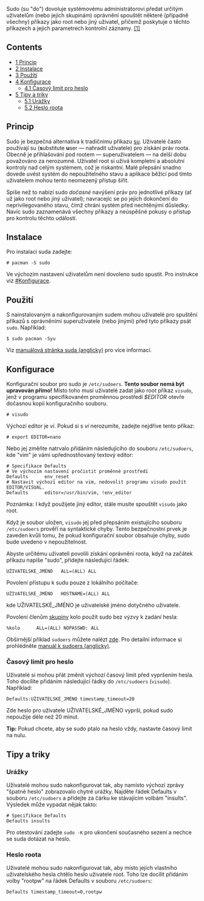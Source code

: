 Sudo (su "do") dovoluje systémovému administrátorovi předat určitým uživatelům (nebo jejich skupinám) oprávnění spouštět některé (případně všechny) příkazy jako root nebo jiný uživatel, přičemž poskytuje o těchto příkazech a jejich parametrech kontrolní záznamy. [[1]](http://www.gratisoft.us/sudo/)

## Contents

*   [1 Princip](#Princip)
*   [2 Instalace](#Instalace)
*   [3 Použití](#Pou.C5.BEit.C3.AD)
*   [4 Konfigurace](#Konfigurace)
    *   [4.1 Časový limit pro heslo](#.C4.8Casov.C3.BD_limit_pro_heslo)
*   [5 Tipy a triky](#Tipy_a_triky)
    *   [5.1 Urážky](#Ur.C3.A1.C5.BEky)
    *   [5.2 Heslo roota](#Heslo_roota)

## Princip

Sudo je bezpečná alternativa k tradičnímu příkazu [su](/index.php/Su "Su"). Uživatelé často používají su (**s**ubstitute **u**ser — nahradit uživatele) pro získání práv roota. Obecně je přihlašování pod rootem — superuživatelem — na delší dobu považováno za nerozumné. Uživatel root si užívá kompletní a absolutní kontroly nad celým systémem, což je riskantní. Malé přepsání snadno dovede uvést systém do nepoužitelného stavu a aplikace běžící pod tímto uživatelem mohou tento neomezený přístup šířit.

Spíše než to nabízí sudo _dočasné_ navýšení práv pro jednotlivé příkazy (ať už jako root nebo jiný uživatel); navracejíc se po jejich dokončení do neprivilegovaného stavu, čímž chrání systém před nechtěnými důsledky. Navíc sudo zaznamenává všechny příkazy a neúspěšné pokusy o přístup pro kontrolu těchto událostí.

## Instalace

Pro instalaci suda zadejte:

```
# pacman -S sudo

```

Ve výchozím nastavení uživatelům není dovoleno sudo spustit. Pro instrukce viz [#Konfigurace](#Konfigurace).

## Použití

S nainstalovaným a nakonfigurovaným sudem mohou uživatelé pro spuštění příkazů s oprávněními superuživatele (nebo jinými) před tyto příkazy psát `sudo`. Například:

```
$ sudo pacman -Syu

```

Viz [manuálová stránka suda (anglicky)](http://www.gratisoft.us/sudo/man/sudo.html) pro více informací.

## Konfigurace

Konfigurační soubor pro sudo je `/etc/sudoers`. **Tento soubor nemá být upravován přímo!** Místo toho musí uživatelé zadat jako root příkaz `visudo`, jenž v programu specifikovaném proměnnou prostředí _$EDITOR_ otevře dočasnou kopii konfiguračního souboru.

```
# visudo

```

Výchozí editor je _vi_. Pokud si s _vi_ nerozumíte, zadejte nejdříve tento příkaz:

```
# export EDITOR=nano

```

Nebo jej změňte natrvalo přídáním následujícího do souboru `/etc/sudoers`, kde "vim" je vámi upřednostňovaný textový editor:

```
# Specifikace Defaults
# Ve výchozím nastavení pročistit proměnné prostředí
Defaults      env_reset
# Nastavit výchozí editor na vim, nedovolit programu visudo použít EDITOR/VISUAL.
Defaults      editor=/usr/bin/vim, !env_editor

```

Poznámka: I když použijete jiný editor, stále musíte spouštět `visudo` jako root.

Když je soubor uložen, `visudo` jej před přepsáním existujícího souboru `/etc/sudoers` prověří na syntaktické chyby. Tento bezpečnostní prvek je zaveden kvůli tomu, že pokud konfigurační soubor obsahuje chyby, sudo bude uvedeno v nepoužitelnost.

Abyste určitému uživateli povolili získání oprávnění roota, když na začátek příkazu napíše "sudo", přidejte následující řádek:

```
UŽIVATELSKÉ_JMÉNO   ALL=(ALL) ALL

```

Povolení přístupu k sudu pouze z lokálního počítače:

```
UŽIVATELSKÉ_JMÉNO   HOSTNAME=(ALL) ALL

```

kde UŽIVATELSKÉ_JMÉNO je uživatelské jméno dotyčného uživatele.

Povolení členům [skupiny](/index.php?title=Groups_(%C4%8Cesky)&action=edit&redlink=1 "Groups (Česky) (page does not exist)") kolo použít sudo bez výzvy k zadání hesla:

```
%kolo      ALL=(ALL) NOPASSWD: ALL

```

Obšírnější příklad `sudoers` můžete nalézt [zde](http://www.gratisoft.us/sudo/sample.sudoers). Pro detailní informace si prohlédněte [manuál k sudoers (anglicky)](http://www.gratisoft.us/sudo/man/sudoers.html).

### Časový limit pro heslo

Uživatelé si mohou přát změnit výchozí časový limit před vypršením hesla. Toho docílíte přidáním následující řádky do `/etc/sudoers` (`visudo`). Například:

```
Defaults:UŽIVATELSKÉ_JMÉNO timestamp_timeout=20

```

Zde heslo pro uživatele UŽIVATELSKÉ_JMÉNO vyprší, pokud sudo nepoužije déle než 20 minut.

**Tip:** Pokud chcete, aby se sudo ptalo na heslo vždy, nastavte časový limit na nulu.

## Tipy a triky

### Urážky

Uživatelé mohou sudo nakonfigurovat tak, aby namísto výchozí zprávy "špatné heslo" zobrazovalo chytré urážky. Najděte řádek Defaults v souboru `/etc/sudoers` a přidejte za čárku ke stávajícím volbám "insults". Výsledek může vypadat nějak takto:

```
# Specifikace Defaults
Defaults insults

```

Pro otestování zadejte `sudo -K` pro ukončení současného sezení a nechce se suda dotázat na heslo.

### Heslo roota

Uživatelé mohou sudo nakonfigurovat tak, aby místo jejich vlastního uživatelského hesla chtělo heslo uživatele root. Toho lze docílit přidáním volby "rootpw" na řádek Defaults v souboru `/etc/sudoers`:

```
Defaults timestamp_timeout=0,rootpw

```